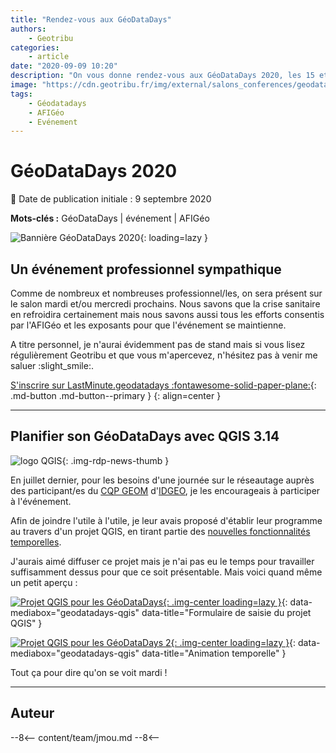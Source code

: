 ```yaml
---
title: "Rendez-vous aux GéoDataDays"
authors:
    - Geotribu
categories:
    - article
date: "2020-09-09 10:20"
description: "On vous donne rendez-vous aux GéoDataDays 2020, les 15 et 16 septembre à Montpellier, l'événement indépendant de la géomatique francophone."
image: "https://cdn.geotribu.fr/img/external/salons_conferences/geodatadays/2020/geodatadays_2020_banniere.jpg"
tags:
    - Géodatadays
    - AFIGéo
    - Evénement
---
```


# GéoDataDays 2020

:calendar: Date de publication initiale : 9 septembre 2020

**Mots-clés :** GéoDataDays | événement | AFIGéo

![Bannière GéoDataDays 2020](https://cdn.geotribu.fr/img/external/salons_conferences/geodatadays/2020/geodatadays_2020_banniere.jpg "GéoDataDays 2020 à Montpellier"){: loading=lazy }

## Un événement professionnel sympathique

Comme de nombreux et nombreuses professionnel/les, on sera présent sur le salon mardi et/ou mercredi prochains. Nous savons que la crise sanitaire en refroidira certainement mais nous savons aussi tous les efforts consentis par l'AFIGéo et les exposants pour que l'événement se maintienne.

A titre personnel, je n'aurai évidemment pas de stand mais si vous lisez régulièrement Geotribu et que vous m'apercevez, n'hésitez pas à venir me saluer :slight_smile:.

[S'inscrire sur LastMinute.geodatadays :fontawesome-solid-paper-plane:](https://www.geodatadays.fr/inscription){: .md-button .md-button--primary }
{: align=center }

----

## Planifier son GéoDataDays avec QGIS 3.14

![logo QGIS](https://cdn.geotribu.fr/img/logos-icones/logiciels_librairies/qgis.png){: .img-rdp-news-thumb }

En juillet dernier, pour les besoins d'une journée sur le réseautage auprès des participant/es du [CQP GEOM](https://www.idgeo.fr/formation/cqp-geom-geomaticien-developpeur-dapplications-spatiales/) d'[IDGEO](https://www.idgeo.fr/), je les encourageais à participer à l'événement.

Afin de joindre l'utile à l'utile, je leur avais proposé d'établir leur programme au travers d'un projet QGIS, en tirant partie des [nouvelles fonctionnalités temporelles](/rdp/2020/rdp_2020-06-26/#qgis-314-pi).

J'aurais aimé diffuser ce projet mais je n'ai pas eu le temps pour travailler suffisamment dessus pour que ce soit présentable. Mais voici quand même un petit aperçu :

[![Projet QGIS pour les GéoDataDays](https://cdn.geotribu.fr/img/external/salons_conferences/geodatadays/2020/geodatadays_2020_qgis_new_entity.png "Formulaire de saisie du projet QGIS"){: .img-center loading=lazy }](https://cdn.geotribu.fr/img/external/salons_conferences/geodatadays/2020/geodatadays_2020_qgis_new_entity.png){: data-mediabox="geodatadays-qgis" data-title="Formulaire de saisie du projet QGIS" }

[![Projet QGIS pour les GéoDataDays 2](https://cdn.geotribu.fr/img/external/salons_conferences/geodatadays/2020/geodatadays_qgis_schedule.gif "Animation temporelle"){: .img-center loading=lazy }](https://cdn.geotribu.fr/img/external/salons_conferences/geodatadays/2020/geodatadays_qgis_schedule.gif){: data-mediabox="geodatadays-qgis" data-title="Animation temporelle" }

Tout ça pour dire qu'on se voit mardi !

----

## Auteur

--8<--
content/team/jmou.md
--8<--
